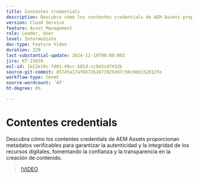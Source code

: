 ```yaml
---
title: Contentes credentials
description: Descubra cómo los contentes credentials de AEM Assets proporcionan metadatos verificables para garantizar la autenticidad y la integridad de los recursos digitales.
version: Cloud Service
feature: Asset Management
role: Leader, User
level: Intermediate
doc-type: Feature Video
duration: 229
last-substantial-update: 2024-12-19T00:00:00Z
jira: KT-15659
exl-id: 1b12e19c-7d01-49cc-b81d-cc843cd7432b
source-git-commit: d5745a17af6b72b1871925dd7c50cbbb152012fe
workflow-type: tm+mt
source-wordcount: '47'
ht-degree: 0%

---
```



# Contentes credentials

Descubra cómo los contentes credentials de AEM Assets proporcionan metadatos verificables para garantizar la autenticidad y la integridad de los recursos digitales, fomentando la confianza y la transparencia en la creación de contenido.

>[!VIDEO](https://video.tv.adobe.com/v/3441700/?learn=on&enablevpops)
